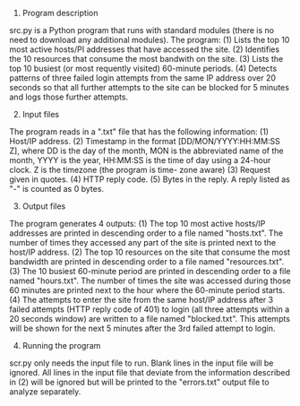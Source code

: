 1) Program description 

src.py is a Python program that runs with standard modules (there is no need to download any additional modules). The program: 
(1) Lists the top 10 most active hosts/PI addresses that have accessed the site. 
(2) Identifies the 10 resources that consume the most bandwith on the site. 
(3) Lists the top 10 busiest (or most requently visited) 60-minute periods. 
(4) Detects patterns of three failed login attempts from the same IP address over 20 seconds so that all further attempts to the site can be blocked for 5 minutes and logs those further attempts.

2) Input files 

The program reads in a ".txt" file that has the following information: 
(1) Host/IP address. 
(2) Timestamp in the format [DD/MON/YYYY:HH:MM:SS Z], where DD is the day of the month, MON is the abbreviated name of the month, YYYY is the year, HH:MM:SS is the time of day using a 24-hour clock. Z is the timezone (the program is time- zone aware) 
(3) Request given in quotes. 
(4) HTTP reply code. 
(5) Bytes in the reply. A reply listed as "-" is counted as 0 bytes.

3) Output files

The program generates 4 outputs: 
(1) The top 10 most active hosts/IP addresses are printed in descending order to a file named "hosts.txt". The number of times they accessed any part of the site is printed next to the host/IP address. 
(2) The top 10 resources on the site that consume the most bandwidth are printed in descending order to a file named "resources.txt". 
(3) The 10 busiest 60-minute period are printed in descending order to a file named "hours.txt". The number of times the site was accessed during those 60 minutes are printed next to the hour where the 60-minute period starts. 
(4) The attempts to enter the site from the same host/IP address after 3 failed attempts (HTTP reply code of 401) to login (all three attempts within a 20 seconds window) are written to a file named "blocked.txt". This attempts will be shown for the next 5 minutes after the 3rd failed attempt to login.

4) Running the program 

scr.py only needs the input file to run. Blank lines in the input file will be ignored. All lines in the input file that deviate from the information described in (2) will be ignored but will be printed to the "errors.txt" output file to analyze separately. 
